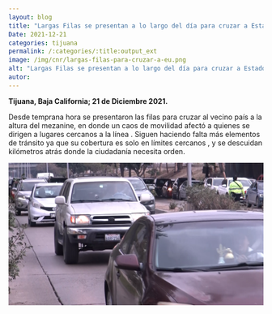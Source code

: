 ```yaml
---
layout: blog
title: "Largas Filas se presentan a lo largo del día para cruzar a Estados Unidos"
Date: 2021-12-21
categories: tijuana
permalink: /:categories/:title:output_ext
image: /img/cnr/largas-filas-para-cruzar-a-eu.png
alt: "Largas Filas se presentan a lo largo del día para cruzar a Estados Unidos"
autor:
---
```


**Tijuana, Baja California; 21 de Diciembre 2021.** 

Desde temprana hora se presentaron las filas para cruzar al vecino país a la altura del mezanine, en donde un caos de movilidad afectó a quienes se dirigen a lugares cercanos a la línea .
Siguen haciendo falta más elementos de tránsito ya que su cobertura es solo en límites cercanos , y se descuidan kilómetros atrás donde la ciudadanía necesita orden.


<div id="carouselExampleSlidesOnly" class="carousel slide" data-ride="carousel">
  <div class="carousel-inner">
    <div class="carousel-item active">
       <img class="d-block w-100" src="/img/cnr/largas-filas-para-cruzar-a-eu.png" loading="lazy"  alt="Largas Filas se presentan a lo largo del día para cruzar a Estados Unidos">
    </div>
  </div>
</div>